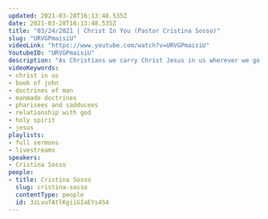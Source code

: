 ```yaml
---
updated: 2021-03-28T16:13:48.535Z
date: 2021-03-28T16:13:48.535Z
title: "03/24/2021 | Christ In You (Pastor Cristina Sosso)"
slug: "URVGPmaisiU"
videoLink: "https://www.youtube.com/watch?v=URVGPmaisiU"
YoutubeID: "URVGPmaisiU"
description: "As Christians we carry Christ Jesus in us wherever we go. Because of this sometimes we take Him places that he doesn't want to go. We need to remember that Jesus is with us always, and if we believe that then we will carry on a continual conversation with Him. Many Christians spiritualize talking to God, but that is supposed to be normal for us. We have Christ in us! This sermon was delivered by Pastor Cristina Sosso at Freedom Fellowship Church International on March 24, 2021."
videoKeywords:
- christ in us
- book of john
- doctrines of man
- manmade doctrines
- pharisees and sadducees 
- relationship with god
- holy spirit
- jesus
playlists:
- full sermons
- livestreams
speakers:
- Cristina Sosso
people:
- title: Cristina Sosso
  slug: cristina-sosso
  contentType: people
  id: 3zLvufAtlKgiiGIaEYs4S4
---
```

